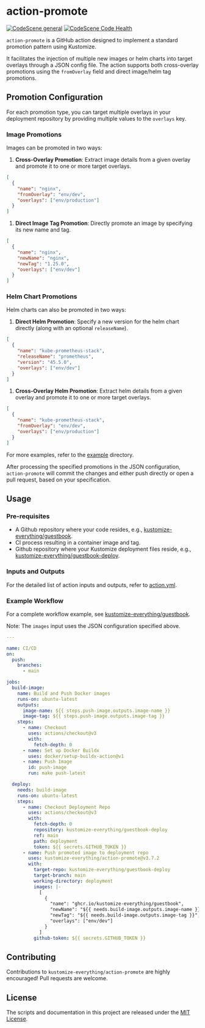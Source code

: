 # action-promote

[![CodeScene general](https://codescene.io/images/analyzed-by-codescene-badge.svg)](https://codescene.io/projects/44667) [![CodeScene Code Health](https://codescene.io/projects/44667/status-badges/code-health)](https://codescene.io/projects/44667)

`action-promote` is a GitHub action designed to implement a standard promotion
pattern using Kustomize.

It facilitates the injection of multiple new images or helm charts into target
overlays through a JSON config file. The action supports both cross-overlay
promotions using the `fromOverlay` field and direct image/helm tag promotions.

## Promotion Configuration

For each promotion type, you can target multiple overlays in your deployment
repository by providing multiple values to the `overlays` key.

### Image Promotions

Images can be promoted in two ways:

1. **Cross-Overlay Promotion**: Extract image details from a given overlay and
   promote it to one or more target overlays.

```json
[
  {
    "name": "nginx",
    "fromOverlay": "env/dev",
    "overlays": ["env/production"]
  }
]
```

1. **Direct Image Tag Promotion**: Directly promote an image by specifying its
   new name and tag.

```json
[
  {
    "name": "nginx",
    "newName": "nginx",
    "newTag": "1.25.0",
    "overlays": ["env/dev"]
  }
]
```

### Helm Chart Promotions

Helm charts can also be promoted in two ways:

1. **Direct Helm Promotion**: Specify a new version for the helm chart directly
   (along with an optional `releaseName`).

```json
[
  {
    "name": "kube-prometheus-stack",
    "releaseName": "prometheus",
    "version": "45.5.0",
    "overlays": ["env/dev"]
  }
]
```

1. **Cross-Overlay Helm Promotion**: Extract helm details from a given overlay
   and promote it to one or more target overlays.

```json
[
  {
    "name": "kube-prometheus-stack",
    "fromOverlay": "env/dev",
    "overlays": ["env/production"]
  }
]
```

For more examples, refer to the [example](./example) directory.

After processing the specified promotions in the JSON configuration,
`action-promote` will commit the changes and either push directly or open a pull
request, based on your specification.

## Usage

### Pre-requisites

- A Github repository where your code resides, e.g.,
  [kustomize-everything/guestbook](https://github.com/kustomize-everything/guestbook).
- CI process resulting in a container image and tag.
- Github repository where your Kustomize deployment files reside, e.g.,
  [kustomize-everything/guestbook-deploy](https://github.com/kustomize-everything/guestbook-deploy).

### Inputs and Outputs

For the detailed list of action inputs and outputs, refer to
[action.yml](./action.yml).

### Example Workflow

For a complete workflow example, see
[kustomize-everything/guestbook](https://github.com/kustomize-everything/guestbook).

Note: The `images` input uses the JSON configuration specified above.

```yaml
---

name: CI/CD
on:
  push:
    branches:
      - main

jobs:
  build-image:
    name: Build and Push Docker images
    runs-on: ubuntu-latest
    outputs:
      image-name: ${{ steps.push-image.outputs.image-name }}
      image-tag: ${{ steps.push-image.outputs.image-tag }}
    steps:
      - name: Checkout
        uses: actions/checkout@v3
        with:
          fetch-depth: 0
      - name: Set up Docker Buildx
        uses: docker/setup-buildx-action@v1
      - name: Push Image
        id: push-image
        run: make push-latest

  deploy:
    needs: build-image
    runs-on: ubuntu-latest
    steps:
      - name: Checkout Deployment Repo
        uses: actions/checkout@v3
        with:
          fetch-depth: 0
          repository: kustomize-everything/guestbook-deploy
          ref: main
          path: deployment
          token: ${{ secrets.GITHUB_TOKEN }}
      - name: Push promoted image to deployment repo
        uses: kustomize-everything/action-promote@v3.7.2
        with:
          target-repo: kustomize-everything/guestbook-deploy
          target-branch: main
          working-directory: deployment
          images: |-
            [
              {
                "name": "ghcr.io/kustomize-everything/guestbook",
                "newName": "${{ needs.build-image.outputs.image-name }}",
                "newTag": "${{ needs.build-image.outputs.image-tag }}",
                "overlays": ["env/dev"]
              }
            ]
          github-token: ${{ secrets.GITHUB_TOKEN }}
```

## Contributing

Contributions to `kustomize-everything/action-promote` are highly encouraged!
Pull requests are welcome.

## License

The scripts and documentation in this project are released under the [MIT
License](LICENSE).
